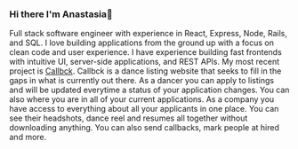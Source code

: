 ### Hi there I'm Anastasia👋


Full stack software engineer with experience in React, Express, Node, Rails, and SQL. I love building applications from the ground up with a focus on clean code and user experience. I have experience building fast frontends with intuitive UI, server-side applications, and REST APIs.  My most recent project is [Callbck](http://www.callbck.com/).  Callbck is a dance listing website that seeks to fill in the gaps in what is currently out there.  As a dancer you can apply to listings and will be updated everytime a status of your application changes.  You can also where you are in all of your current applications.  As a company you have access to everything about all your applicants in one place.  You can see their headshots, dance reel and resumes all together without downloading anything. You can also send callbacks, mark people at hired and more.




